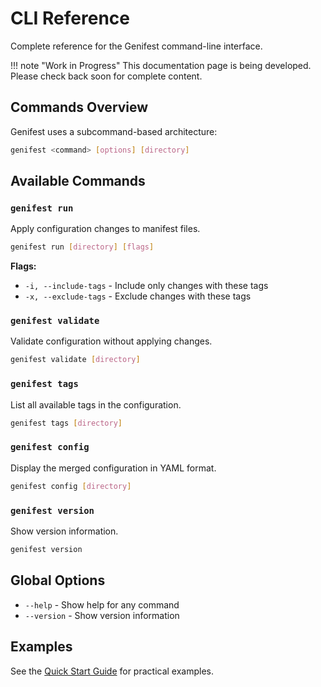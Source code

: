 # CLI Reference

Complete reference for the Genifest command-line interface.

!!! note "Work in Progress"
    This documentation page is being developed. Please check back soon for complete content.

## Commands Overview

Genifest uses a subcommand-based architecture:

```bash
genifest <command> [options] [directory]
```

## Available Commands

### `genifest run`

Apply configuration changes to manifest files.

```bash
genifest run [directory] [flags]
```

**Flags:**
- `-i, --include-tags` - Include only changes with these tags
- `-x, --exclude-tags` - Exclude changes with these tags

### `genifest validate`

Validate configuration without applying changes.

```bash
genifest validate [directory]
```

### `genifest tags`

List all available tags in the configuration.

```bash
genifest tags [directory]
```

### `genifest config`

Display the merged configuration in YAML format.

```bash
genifest config [directory]
```

### `genifest version`

Show version information.

```bash
genifest version
```

## Global Options

- `--help` - Show help for any command
- `--version` - Show version information

## Examples

See the [Quick Start Guide](../getting-started/quickstart.md) for practical examples.
